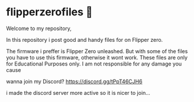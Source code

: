 # flipperzerofiles 🐬
Welcome to my repository,

In this repository i post good and handy files for on Flipper zero.

The firmware i preffer is Flipper Zero unleashed. But with some of the files you have to use this firmware, otherwise it wont work.
These files are only for Educational Purposes only.
I am not responsible for any damage you cause

wanna join my Discord?
https://discord.gg/tPpT46CJH6

i made the discord server more active so it is nicer to join...
